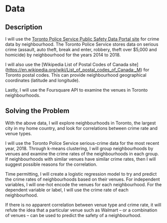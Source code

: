 # Data #

## Description ##
I will use the [Toronto Police Service Public Safety Data Portal site] for crime data by neighbourhood. The Toronto Police Service stores data on serious crime (assault, auto theft, break and enter, robbery, theft over $5,000 and homicide) by neighbourhood for the years 2014 to 2018. 

[Toronto Police Service Public Safety Data Portal site]: (https://data.torontopolice.on.ca/datasets/neighbourhood-crime-rates-boundary-file-)


I will also use the [Wikipedia List of Postal Codes of Canada site] (https://en.wikipedia.org/wiki/List_of_postal_codes_of_Canada:_M) for Toronto postal codes. This can provide neighbourhood geographical coordinates (latitude and longitude). 

Lastly, I will use the Foursquare API to examine the venues in Toronto neighbourhoods.

## Solving the Problem ##
With the above data, I will explore neighbourhoods in Toronto, the largest city in my home country, and look for correlations between crime rate and venue types.

I will use the Toronto Police Service serious-crime data for the most recent year, 2018. Through k-means clustering, I will group neighbourhoods by venues and examine the crime rates of the neighbourhoods in each group. If neighbourhoods with similar venues have similar crime rates, then I will suggest possible reasons for the correlation.

Time permitting, I will create a logistic regression model to try and predict the crime rates of neighbourhoods based on their venues. For independent variables, I will one-hot encode the venues for each neighbourhood. For the dependent variable or label, I will use the crime rate of each neighbourhood. 

If there is no apparent correlation between venue type and crime rate, it will refute the idea that a particular venue such as Walmart – or a combination of venues – can be used to predict the safety of a neighbourhood. 

